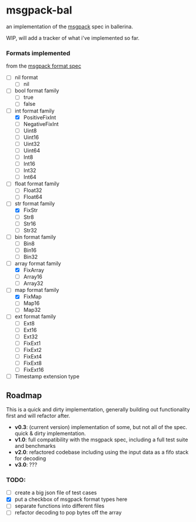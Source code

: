 # msgpack-bal

an implementation of the [msgpack](https://msgpack.org) spec in ballerina.

WIP, will add a tracker of what i've implemented so far.

### Formats implemented

from the [msgpack format spec](https://github.com/msgpack/msgpack/blob/master/spec.md#formats)

- [ ] nil format
    - [ ] nil
- [ ] bool format family
    - [ ] true
    - [ ] false
- [ ] int format family
    - [x] PositiveFixInt
    - [ ] NegativeFixInt
    - [ ] Uint8
    - [ ] Uint16
    - [ ] Uint32
    - [ ] Uint64
    - [ ] Int8
    - [ ] Int16
    - [ ] Int32
    - [ ] Int64
- [ ] float format family
    - [ ] Float32
    - [ ] Float64
- [ ] str format family
    - [x] FixStr 
    - [ ] Str8
    - [ ] Str16
    - [ ] Str32
- [ ] bin format family
    - [ ] Bin8
    - [ ] Bin16
    - [ ] Bin32
- [ ] array format family
    - [x] FixArray
    - [ ] Array16
    - [ ] Array32
- [ ] map format family
    - [x] FixMap
    - [ ] Map16
    - [ ] Map32
- [ ] ext format family
    - [ ] Ext8
    - [ ] Ext16
    - [ ] Ext32
    - [ ] FixExt1
    - [ ] FixExt2
    - [ ] FixExt4
    - [ ] FixExt8
    - [ ] FixExt16
- [ ] Timestamp extension type

## Roadmap

This is a quick and dirty implementation, generally building out functionality first and will refactor after.

- **v0.3**: (current version) implementation of some, but not all of the spec.  quick & dirty implementation.
- **v1.0**: full compatibility with the msgpack spec, including a full test suite and benchmarks
- **v2.0**: refactored codebase including using the input data as a fifo stack for decoding
- **v3.0**: ???

### TODO:

- [ ] create a big json file of test cases
- [x] put a checkbox of msgpack format types here 
- [ ] separate functions into different files
- [ ] refactor decoding to pop bytes off the array
